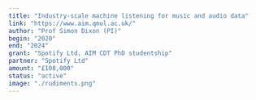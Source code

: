```yaml
---
title: "Industry-scale machine listening for music and audio data"
link: "https://www.aim.qmul.ac.uk/"
author: "Prof Simon Dixon (PI)"
begin: "2020"
end: "2024"
grant: "Spotify Ltd, AIM CDT PhD studentship"
partner: "Spotify Ltd"
amount: "£108,000"
status: "active"
image: "./rudiments.png"
---
```

